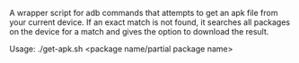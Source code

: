 A wrapper script for adb commands that attempts to get an apk file from your current device.
If an exact match is not found, it searches all packages on the device for a match and gives the option to download the result.


Usage:
./get-apk.sh <package name/partial package name>
